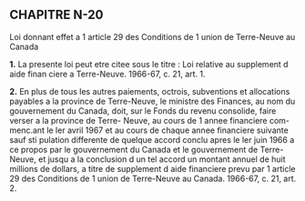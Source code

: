 
## CHAPITRE N-20
Loi donnant effet a 1 article 29 des Conditions
de 1 union de Terre-Neuve au Canada

**1.** La presente loi peut etre citee sous le
titre : Loi relative au supplement d aide finan
ciere a Terre-Neuve. 1966-67, c. 21, art. 1.

**2.** En plus de tous les autres paiements,
octrois, subventions et allocations payables a
la province de Terre-Neuve, le ministre des
Finances, au nom du gouvernement du
Canada, doit, sur le Fonds du revenu
consolide, faire verser a la province de Terre-
Neuve, au cours de 1 annee financiere com-
menc.ant le ler avril 1967 et au cours de
chaque annee financiere suivante sauf sti
pulation differente de quelque accord conclu
apres le ler juin 1966 a ce propos par le
gouvernement du Canada et le gouvernement
de Terre-Neuve, et jusqu a la conclusion d un
tel accord un montant annuel de huit
millions de dollars, a titre de supplement
d aide financiere prevu par 1 article 29 des
Conditions de 1 union de Terre-Neuve au
Canada. 1966-67, c. 21, art. 2.
